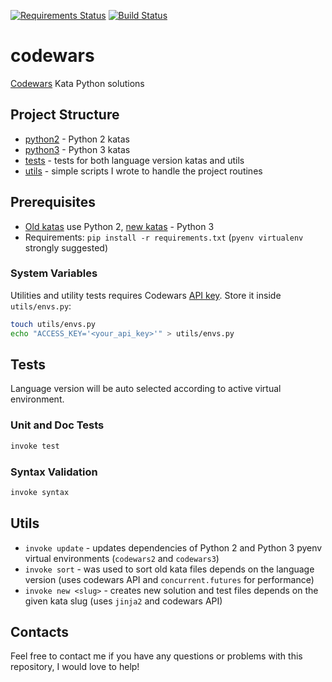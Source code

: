 [![Requirements Status](https://requires.io/github/lancelote/codewars/requirements.svg?branch=master)](https://requires.io/github/lancelote/codewars/requirements/?branch=master)
[![Build Status](https://travis-ci.org/lancelote/codewars.svg?branch=master)](https://travis-ci.org/lancelote/codewars)


# codewars

[Codewars](http://www.codewars.com/) Kata Python solutions

## Project Structure

- [python2](python2/) - Python 2 katas
- [python3](python3/) - Python 3 katas
- [tests](tests/) - tests for both language version katas and utils
- [utils](utils/) - simple scripts I wrote to handle the project routines

## Prerequisites

- [Old katas](python2/) use Python 2, [new katas](python3/) - Python 3
- Requirements: `pip install -r requirements.txt` (`pyenv virtualenv` strongly
  suggested)

### System Variables

Utilities and utility tests requires Codewars [API key](http://dev.codewars.com/#authentication).
Store it inside `utils/envs.py`:

```bash
touch utils/envs.py
echo "ACCESS_KEY='<your_api_key>'" > utils/envs.py
```

## Tests

Language version will be auto selected according to active virtual environment.

### Unit and Doc Tests

```bash
invoke test
```

### Syntax Validation

```bash
invoke syntax
```

## Utils

- `invoke update` - updates dependencies of Python 2 and Python 3 pyenv virtual
  environments (`codewars2` and `codewars3`)
- `invoke sort` - was used to sort old kata files depends on the language
  version (uses codewars API and `concurrent.futures` for performance)
- `invoke new <slug>` - creates new solution and test files depends on the given
  kata slug (uses `jinja2` and codewars API)

## Contacts

Feel free to contact me if you have any questions or problems with this
repository, I would love to help!
